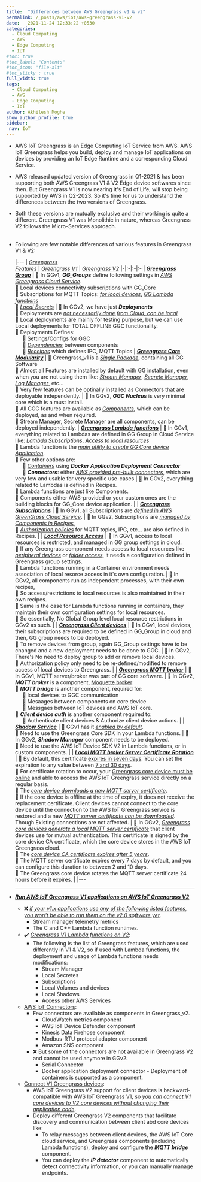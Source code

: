 ```yaml
---
title:  "Differences between AWS Greengrass v1 & v2"
permalink: /_posts/aws/iot/aws-greengrass-v1-v2
date:   2021-11-24 12:33:22 +0530
categories:
  - Cloud Computing
  - AWS
  - Edge Computing
  - IoT
#toc: true
#toc_label: "Contents"
#toc_icon: "file-alt"
#toc_sticky : true
full_width: true
tags:
  - Cloud Computing
  - AWS
  - Edge Computing
  - IoT
author: Akhilesh Moghe
show_author_profile: true
sidebar:
 nav: IoT
---
```


  - AWS IoT Greengrass is an Edge Computing IoT Service from AWS. AWS IoT Greengrass helps you build, deploy and manage IoT applications on devices by providing an IoT Edge Runtime and a corresponding Cloud Service.
  - AWS released updated version of Greengrass in Q1-2021 & has been supporting both AWS Greengrass V1 & V2 Edge device softwares since then. But Greengrass V1 is now nearing it's End of Life, will stop being supported by AWS in Q2-2023. So it's time for us to understand the differences between the two versions of Greengrass.
  - Both these versions are mutually exclusive and their working is quite a different. Greengrass V1 was Monolithic in nature, whereas Greengrass V2 follows the Micro-Services approach.\
&nbsp;
- Following are few notable differences of various features in Greengrass V1 & V2:

  |---
  | *<u>Greengrass<br/> Features</u>* | *<u>Greengrass V1</u>* | *<u>Greengrass V2</u>*
  |-|:-|:-|:-
  | __*<u>Greengrass <br/> Group</u>*__ | :small_orange_diamond: In GGv1, __*GG_Groups*__ define following settings in *<u>AWS Greengrass Cloud Service</u>*.<br/> :small_orange_diamond: Local devices connectivity subscriptions with GG_Core <br/> :small_orange_diamond: Subscriptions for MQTT Topics: *<u>for local devices</u>*, *<u>GG Lambda functions</u>* <br/> :small_orange_diamond: *<u>Local Secrets</u>* | :small_blue_diamond: In GGv2, we have just __*Deployments*__ <br/> :small_blue_diamond: Deployments are *<u>not necessarily done from Cloud, can be local</u>* <br/> :small_blue_diamond: Local deployments are mainly for testing purpose, but we can use Local deployments for TOTAL OFFLINE GGC functionality. <br/> :small_blue_diamond: Deployments Defines: <br/> &nbsp;&nbsp;&nbsp;&nbsp; :small_blue_diamond: Settings/Configs for GGC <br/> &nbsp;&nbsp;&nbsp;&nbsp; :small_blue_diamond: *<u>Dependencies</u>* between components <br/> &nbsp;&nbsp;&nbsp;&nbsp; :small_blue_diamond: *<u>Receipes</u>* which defines IPC, MQTT Topics
  | __*<u>Greengrass Core Modularity</u>*__ | :small_orange_diamond: Greengrass_v1 is a *<u>Single Package</u>*, containing all GG Software <br/> :small_orange_diamond: Almost all Features are installed by default with GG installation, even when you are not using them like: *<u>Stream Manager</u>*, *<u>Secrete Manager</u>*, *<u>Log Manager</u>*, etc... <br/> :small_orange_diamond: Very few features can be optinally installed as Connectors that are deployable independently. | :small_blue_diamond: In GGv2, __*GGC Nucleus*__ is very minimal core which is a must install. <br/> :small_blue_diamond: All GGC features are available as *<u>Components</u>*, which can be deployed, as and when required. <br/> :small_blue_diamond: Stream Manager, Secrete Manager are all components, can be deployed independently.
  | __*<u>Greengrass Lambda functions</u>*__ | :small_orange_diamond: In GGv1, everything related to Lambdas are defined in GG Group in Cloud Service like: *<u>Lambda Subscriptions</u>*, *<u>Access to local resources</u>* <br/> :small_orange_diamond: Lambda function is the *<u>main utility to create GG Core device Application</u>*. <br/> :small_orange_diamond: Few other options are: <br/> &nbsp;&nbsp;&nbsp;&nbsp; :small_orange_diamond: *<u>Containers</u>* using __*Docker Application Deployment Connector*__ <br/> &nbsp;&nbsp;&nbsp;&nbsp; :small_orange_diamond: __*Connectors*__: either *<u>AWS provided pre-built connectors</u>*, which are very few and usable for very specific use-cases | :small_blue_diamond: In GGv2, everything related to Lambdas is defined in Recipes. <br/> :small_blue_diamond: Lambda functions are just like Components. <br/> :small_blue_diamond: Components either AWS-provided or your custom ones are the building blocks for GG_Core device application. |
  | __*<u>Greengrass Subscriptions</u>*__ | :small_orange_diamond: In GGv1, all Subscriptions are *<u>defined in AWS GreenGrass Cloud Service</u>*. | :small_blue_diamond: In GGv2, Subscriptions are *<u>managed by Components in Recipes</u>*, <br/> :small_blue_diamond: *<u>Authorization policies</u>* for MQTT topics, IPC, etc... are also defined in Recipes. |
  | __*<u>Local Resource Access</u>*__ | :small_orange_diamond: In GGv1, access to local resources is restricted, and managed in GG group settings in cloud. <br/> :small_orange_diamond: If any Greengrass component needs access to local resources like *<u>peripheral devices</u>* or *<u>folder access</u>*, it needs a configuration defined in Greengrass group settings. <br/> :small_orange_diamond: Lambda functions running in a Container environment needs association of local resorce access in it's own configuration. | :small_blue_diamond: In GGv2, all components run as independent processes, with their own recipes, <br/> :small_blue_diamond: So access/restrictions to local resources is also maintained in their own recipes. <br/> :small_blue_diamond: Same is the case for Lambda functions running in containers, they maintain their own configuration settings for local resources. <br/> :small_blue_diamond: So essentially, No Global Group level local resource restrictions in GGv2 as such. |
  | __*<u>Greengrass Client devices</u>*__ | :small_orange_diamond: In GGv1, local devices, their subscriptions are required to be defined in GG_Group in cloud and then, GG group needs to be deployed. <br/> :small_orange_diamond: To remove devices from group, again GG_Group settings have to be changed and a new deployment needs to be done to GGC. | :small_blue_diamond: In GGv2, There's No need to deploy group	to add or remove local devices. <br/> :small_blue_diamond: Authorization policy only need to be re-defined/modified to remove access of local devices to Greengrass. |
  | __*<u>Greengrass MQTT broker</u>*__ | :small_orange_diamond: In GGv1, MQTT server/broker was part of GG core software. | :small_blue_diamond: In GGv2, __*MQTT broker*__ is a component, [Moquette broker](https://moquette-io.github.io/moquette/) <br/> :small_blue_diamond: __*MQTT bridge*__ is another component, required for: <br/> &nbsp;&nbsp;&nbsp;&nbsp; :small_blue_diamond: local devices to GGC communication <br/> &nbsp;&nbsp;&nbsp;&nbsp; :small_blue_diamond: Mesaages between components on core device <br/> &nbsp;&nbsp;&nbsp;&nbsp; :small_blue_diamond: Messgaes between IoT devices and AWS IoT core. <br/> :small_blue_diamond: __*Client device auth*__ is another component required to: <br/> &nbsp;&nbsp;&nbsp;&nbsp; :small_blue_diamond: Authenticate client devices & Authorize client device actions. |
  | __*<u>Shadow Service</u>*__ | :small_orange_diamond: GGv1 has it *<u>enabled by default</u>*. <br/> :small_orange_diamond: Need to use the Greengrass Core SDK in your Lambda functions. | :small_blue_diamond: In GGv2, __*Shadow Manager*__ component needs to be deployed. <br/> :small_blue_diamond: Need to use the AWS IoT Device SDK V2 in Lambda functions, or in custom components. |
  | __*<u>Local MQTT broker Server Certificate Rotation</u>*__ | :small_orange_diamond: By default, this certificate <u>expires in seven days</u>. You can set the expiration to any value between <u>7 and 30 days</u>. <br/> :small_orange_diamond: For certificate rotation to occur, your <u>Greengrass core device must be online</u> and able to access the AWS IoT Greengrass service directly on a regular basis. <br/> :small_orange_diamond: The *<u>core device downloads a new MQTT server certificate</u>*. <br/> :small_orange_diamond: If the core device is offline at the time of expiry, it does not receive the replacement certificate. Client devices cannot connect to the core device until the connection to the AWS IoT Greengrass service is restored and a new *<u>MQTT server certificate can be downloaded</u>*. Though Existing connections are not affected. | :small_blue_diamond: In GGv2, *<u>Greengrass core devices generate a local MQTT server certificate</u>* that client devices use for mutual authentication. This certificate is signed by the core device CA certificate, which the core device stores in the AWS IoT Greengrass cloud. <br/> :small_blue_diamond: The *<u>core device CA certificate expires after 5 years</u>*. <br/> :small_blue_diamond: The MQTT server certificate expires every 7 days by default, and you can configure this duration to between 2 and 10 days. <br/> :small_blue_diamond: The Greengrass core device rotates the MQTT server certificate 24 hours before it expires. |
  |---

  ---

- [__*<u>Run AWS IoT Greengrass V1 applications on AWS IoT Greengrass V2</u>*__](https://docs.aws.amazon.com/greengrass/v2/developerguide/move-from-v1.html#run-v1-applications)
  - :x: *<u>if your v1.x applications use any of the following listed features, you won't be able to run them on the v2.0 software yet</u>*.
      - Stream manager telemetry metrics
      - The C and C++ Lambda function runtimes.
  - :heavy_check_mark: *<u>Greengrass V1 Lambda functions on V2</u>*:
    - The following is the list of Greengrass features, which are used differently in V1 & V2, so if used with Lambda functions, the deployment and usage of Lambda functions needs modifications:
      - Stream Manager
      - Local Secretes
      - Subscriptions
      - Local Volumes and devices
      - Local Shadows
      - Access other AWS Services
  - <u>AWS IoT Connectors</u>:
    - Few connectors are available as components in Greengrass_v2.
      - CloudWatch metrics component
      - AWS IoT Device Defender component
      - Kinesis Data Firehose component
      - Modbus-RTU protocol adapter component
      - Amazon SNS component
    - :x: But some of the connectors are not available in Greengrass V2 and cannot be used anymore in GGv2:
      - Serial Connector
      - Docker application deployment connector - Deployment of containers is supported as a component.
  - <u>Connect V1 Greengrass devices</u>:
    - AWS IoT Greengrass V2 support for client devices is backward-compatible with AWS IoT Greengrass V1, so *<u>you can connect V1 core devices to V2 core devices without changing their application code</u>*.
    - Deploy different Greengrass V2 components that facilitate discovery and communication between client abd core devices like:
      - To relay messages between client devices, the AWS IoT Core cloud service, and Greengrass components (including Lambda functions), deploy and configure the __*MQTT bridge*__ component.
      - You can deploy the __*IP detector*__ component to automatically detect connectivity information, or you can manually manage endpoints.


